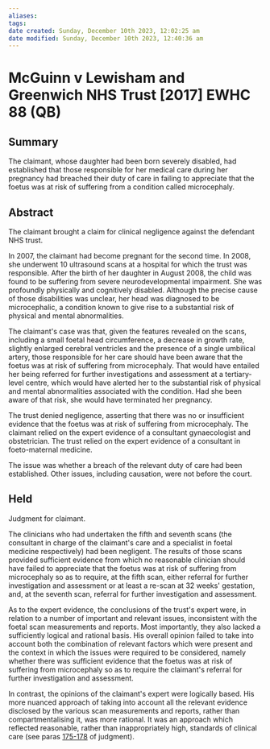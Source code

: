 ```yaml
---
aliases: 
tags: 
date created: Sunday, December 10th 2023, 12:02:25 am
date modified: Sunday, December 10th 2023, 12:40:36 am
---
```


# McGuinn v Lewisham and Greenwich NHS Trust [2017] EWHC 88 (QB)

## Summary

The claimant, whose daughter had been born severely disabled, had established that those responsible for her medical care during her pregnancy had breached their duty of care in failing to appreciate that the foetus was at risk of suffering from a condition called microcephaly.

## Abstract

The claimant brought a claim for clinical negligence against the defendant NHS trust.

In 2007, the claimant had become pregnant for the second time. In 2008, she underwent 10 ultrasound scans at a hospital for which the trust was responsible. After the birth of her daughter in August 2008, the child was found to be suffering from severe neurodevelopmental impairment. She was profoundly physically and cognitively disabled. Although the precise cause of those disabilities was unclear, her head was diagnosed to be microcephalic, a condition known to give rise to a substantial risk of physical and mental abnormalities.

The claimant's case was that, given the features revealed on the scans, including a small foetal head circumference, a decrease in growth rate, slightly enlarged cerebral ventricles and the presence of a single umbilical artery, those responsible for her care should have been aware that the foetus was at risk of suffering from microcephaly. That would have entailed her being referred for further investigations and assessment at a tertiary-level centre, which would have alerted her to the substantial risk of physical and mental abnormalities associated with the condition. Had she been aware of that risk, she would have terminated her pregnancy.

The trust denied negligence, asserting that there was no or insufficient evidence that the foetus was at risk of suffering from microcephaly. The claimant relied on the expert evidence of a consultant gynaecologist and obstetrician. The trust relied on the expert evidence of a consultant in foeto-maternal medicine.

The issue was whether a breach of the relevant duty of care had been established. Other issues, including causation, were not before the court.

## Held

Judgment for claimant.

The clinicians who had undertaken the fifth and seventh scans (the consultant in charge of the claimant's care and a specialist in foetal medicine respectively) had been negligent. The results of those scans provided sufficient evidence from which no reasonable clinician should have failed to appreciate that the foetus was at risk of suffering from microcephaly so as to require, at the fifth scan, either referral for further investigation and assessment or at least a re-scan at 32 weeks' gestation, and, at the seventh scan, referral for further investigation and assessment.

As to the expert evidence, the conclusions of the trust's expert were, in relation to a number of important and relevant issues, inconsistent with the foetal scan measurements and reports. Most importantly, they also lacked a sufficiently logical and rational basis. His overall opinion failed to take into account both the combination of relevant factors which were present and the context in which the issues were required to be considered, namely whether there was sufficient evidence that the foetus was at risk of suffering from microcephaly so as to require the claimant's referral for further investigation and assessment.

In contrast, the opinions of the claimant's expert were logically based. His more nuanced approach of taking into account all the relevant evidence disclosed by the various scan measurements and reports, rather than compartmentalising it, was more rational. It was an approach which reflected reasonable, rather than inappropriately high, standards of clinical care (see paras [175-178](javascript:void(0); "View judgment paragraphs") of judgment).
